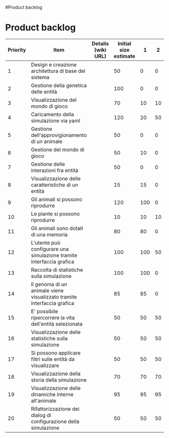 #Product backlog
# Product backlog

| Priority | Item                                                                    	 | Details (wiki URL)  | Initial size estimate | 1 | 2 | 3 | 4 | 
|----------|---------------------------------------------------------------------------|---------------------|-----------------------|---|---|---|---|
| 1        |Design e creazione architettura di base del sistema	                             	 |                     | 50                    | 0        |  0| 0 | 0 |
| 2        |  Gestione della genetica delle entità|                     | 100                    | 0 | 0 | 0 | 0 | 
| 3        |  Visualizzazione del mondo di gioco|                     | 70                    | 10 | 10  | 0 | 0 |
| 4        |  Caricamento della simulazione via yaml|         | 120                  | 20 | 50 | 0 | 0 |
| 5        |  Gestione dell'approvigionamento di un animale| | 50                  | 0  | 0  | 0  | 0  |
| 6        |  Gestione del mondo di gioco |                     | 50                  | 10  | 0  | 0  | 0  |
| 7        |  Gestione delle interazioni fra entità 	 |                  | 50                  | 0  | 0  | 0  | 0  |
| 8        |  Visualizzazione delle caratteristiche di un entità 	    |                       | 15 | 15 | 0 | 0 | 0 |
| 9        |  Gli animali si possono riprodurre	    |                       | 120                    | 100  | 0  | 0  | 0  |
| 10        |  Le piante si possono riprodurre    |                       |   10                  |  10 | 10  | 0  | 0  |
| 11        |  Gli animali sono dotati di una memoria	    |                       |          80           |  80 | 0  |  0 | 0  |
| 12        |  L'utente può configurare una simulazione tramite interfaccia grafica |                       | 100                    |  100 | 50   | 20  | 0  |
|13        | Raccolta di statistiche sulla simulazione	    |                       |  100                   | 100  | 0  | 0  | 0  |
| 14        |  Il genoma di un animale viene visualizzato tramite interfaccia grafica	    |                       | 85 | 85 | 0 | 0 |   |
| 15        |  E' possibile ripercorrere la vita dell'entità selezionata	    |                       |   50                  | 50  | 50  | 10  | 0  |
| 16        |  Visualizzazione delle statistiche sulla simulazione	    |                       |          50           | 50  | 50  | 0  | 0  |
| 17        | Si possono applicare filtri sulle entità da visualizzare 	    |                |           50    |  50 | 50  |  5 |  0 |
| 18        |  Visualizzazione della storia della simulazione 	    |                       |   70                  | 70  |70   |0   | 0  |
| 19        |  Visualizzazione delle dinamiche interne all'animale 	    |                       |    95                 | 95  | 95  | 0  | 0  |
| 20        |  Rifattorizzazione dei dialog di configurazione della simulazione 	    |          |         50    | 50  | 50  | 10  | 0  |
